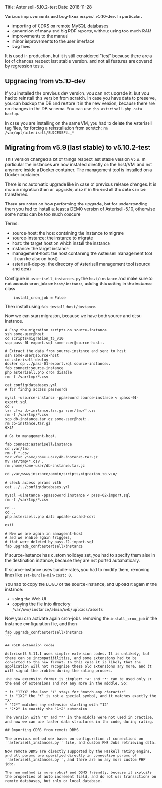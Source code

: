 Title: Asterisell-5.10.2-test
Date: 2018-11-28

Various improvements and bug-fixes respect v5.10-dev. In particular:

- importing of CDRS on remote MySQL databases
- generation of many and big PDF reports, without using too much RAM
- improvements to the manual 
- minor improvements to the user interface
- bug fixes

It is used in production, but it is still considered "test" because there are a lot of changes respect last stable version, and not all features are covered by regression tests.

## Upgrading from v5.10-dev

If you installed the previous dev version, you can not upgrade it, but you had to reinstall this version from scratch. In case you have data to preserve, you can backup the DB and restore it in the new version, because there are no changes in the DB schema. You can use ``php asterisell.php data backup``.  

In case you are installing on the same VM, you had to delete the Asterisell tag files, for forcing a reinstallation from scratch: ``rm /var/opt/asterisell/SUCCESSFUL_*``

## Migrating from v5.9 (last stable) to v5.10.2-test

This version changed a lot of things respect last stable version v5.9. In particular the instances are now installed directly on the host/VM, and not anymore inside a Docker container. The management tool is installed on a Docker container. 

There is no automatic upgrade like in case of previous release changes. It is more a migration than an upgrade, also if in the end all the data can be transferred.

These are notes on how performing the upgrade, but for understanding them you had to install at least a DEMO version of Asterisell-5.10, otherwise some notes can be too much obscure.

Terms:

- source-host: the host containing the instance to migrate 
- source-instance: the instance to migrate
- host: the target host on which install the instance
- instance: the target instance 
- management-host: the host containing the Asterisell management tool (it can be also on host)
- asterisell-deploy: the directory of Asterisell management tool (source and dest)

Configure in ``asterisell_instances.py`` the ``host/instance`` and make sure to not execute cron_job on ``host/instance``, adding this setting in the instance class 

```
    install_cron_job = False
```

Then install using ``fab install:host/instance``.

Now we can start migration, because we have both source and dest-instance.

```
# Copy the migration scripts on source-instance
ssh some-user@host
cd scripts/migration_to_v10
scp pass-01-export.sql some-user@source-host:.

# Extract the data from source-instance and send to host 
ssh some-user@source-host
cd asterisell-deploy
docker cp ../pass-01-export.sql source-instance:.
fab connect:source-instance
php asterisell.php cron disable
rm -f /var/tmp/*.csv

cat config/databases.yml
# for findng access passwords

mysql -usource-instance -ppassword source-instance < /pass-01-export.sql 
cd /
tar cfvz db-instance.tar.gz /var/tmp/*.csv
rm -f /var/tmp/*.csv
scp db-instance.tar.gz some-user@host:.
rm db-instance.tar.gz
exit

# Go to management-host.

fab connect:asterisell/instance
cd /var/tmp
rm -f *.csv
tar xfvz /home/some-user/db-instance.tar.gz
mv var/tmp/*.csv .
rm /home/some-user/db-instance.tar.gz 

cd /var/www/instance/admin/scripts/migration_to_v10/

# check access params with
cat ../../config/databases.yml

mysql -uinstance -ppassoword instance < pass-02-import.sql
rm -f /var/tmp/*.csv

cd ..
cd ..
php asterisell.php data update-cached-cdrs

exit

# Now we are again in managemnt-host
# and we enable again triggers,
# that were deleted by pass-02-import.sql
fab upgrade_conf:asterisell/instance
```

If source-instance has custom holidays set, you had to specify them also in the destination instance, because they are not ported automatically. 

If source-instance uses bundle-rates, you had to modify them, removing lines like ``set-bundle-min-cost: 0``.

You had to copy the LOGO of the source-instance, and upload it again in the instance:
* using the Web UI
* copying the file into directory ``/var/www/instance/admin/web/uploads/assets``

Now you can activate again cron-jobs, removing the ``install_cron_job`` in the Instance configuration file, and then

````
fab upgrade_conf:asterisell/instance
```

## VoIP extension codes

Asterisell 5.11.1 uses simpler extension codes. It is unlikely, but there can be incompatibilities, and some extensions had to be converted to the new format. In this case it is likely that the application will not recognize these old extensions any more, and it will signal the problem during the rating process.

The new extension format is simpler: "X" and "*" can be used only at the end of extensions and not any more in the middle. So:

* in "12XX" the last "X" stays for "match any character"
* in "1X2" the "X" is not a special symbol, and it matches exactly the "X"
* "12*" matches any extension starting with "12"
* "1*2" is exactly the "1*2" extension

The version with "X" and "*" in the middle were not used in practice, and now we can use faster data structures in the code, during rating.

## Importing CDRS from remote DBMS

The previous method was based on configuration of connections on ``asterisell_instances.py`` file, and custom PHP Jobs retrieving data.

Now remote DBMS are directly supported by the Haskell rating engine, and all params are specified directly in connection params of ``asterisell_instances.py``, and there are no any more custom PHP jobs.

The new method is more robust and DBMS friendly, because it exploits the properties of auto increment field, and do not use transactions on remote databases, but only on local database.

